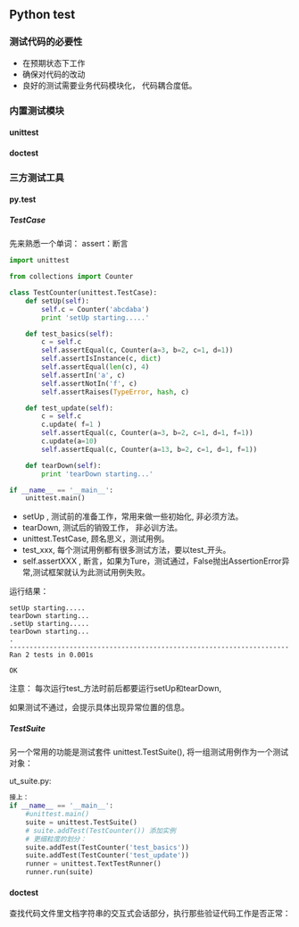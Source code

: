 ## Python test

### 测试代码的必要性

* 在预期状态下工作
* 确保对代码的改动
* 良好的测试需要业务代码模块化， 代码耦合度低。





### 内置测试模块

#### unittest



#### doctest



### 三方测试工具

#### py.test

##### TestCase

先来熟悉一个单词： assert：断言

```python
import unittest

from collections import Counter

class TestCounter(unittest.TestCase):
    def setUp(self):
        self.c = Counter('abcdaba')
        print 'setUp starting.....'

    def test_basics(self):
        c = self.c
        self.assertEqual(c, Counter(a=3, b=2, c=1, d=1))
        self.assertIsInstance(c, dict)
        self.assertEqual(len(c), 4)
        self.assertIn('a', c)
        self.assertNotIn('f', c)
        self.assertRaises(TypeError, hash, c)

    def test_update(self):
        c = self.c
        c.update( f=1 )
        self.assertEqual(c, Counter(a=3, b=2, c=1, d=1, f=1))
        c.update(a=10)
        self.assertEqual(c, Counter(a=13, b=2, c=1, d=1, f=1))

    def tearDown(self):
        print 'tearDown starting...'

if __name__ == '__main__':
    unittest.main()
```



* setUp , 测试前的准备工作，常用来做一些初始化, 非必须方法。
* tearDown,  测试后的销毁工作， 非必训方法。
* unittest.TestCase, 顾名思义，测试用例。
* test_xxx,  每个测试用例都有很多测试方法，要以test_开头。
* self.assertXXX ,  断言，如果为Ture，测试通过，False抛出AssertionError异常,测试框架就认为此测试用例失败。

运行结果：

```
setUp starting.....
tearDown starting...
.setUp starting.....
tearDown starting...
.
----------------------------------------------------------------------
Ran 2 tests in 0.001s

OK
```



注意： 每次运行test_方法时前后都要运行setUp和tearDown,

如果测试不通过，会提示具体出现异常位置的信息。



##### TestSuite

另一个常用的功能是测试套件 unittest.TestSuite(),  将一组测试用例作为一个测试对象：

ut_suite.py:

```python
接上：
if __name__ == '__main__':
    #unittest.main()
    suite = unittest.TestSuite()
    # suite.addTest(TestCounter()) 添加实例
    # 更细粒度的划分：
    suite.addTest(TestCounter('test_basics'))
    suite.addTest(TestCounter('test_update'))
    runner = unittest.TextTestRunner()
    runner.run(suite)
```






#### doctest

查找代码文件里文档字符串的交互式会话部分，执行那些验证代码工作是否正常：
